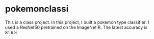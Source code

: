 # pokemonclassi
This is a class project.
In this project, I built a pokemon type classifier.
I used a ResNet50 pretrained on the ImageNet R.
The latest accuracy is 81.6%
